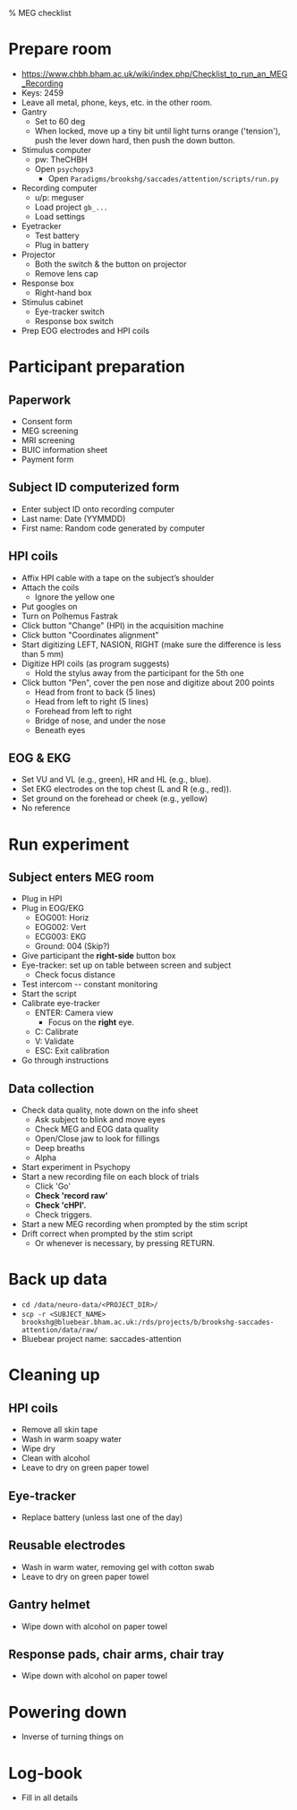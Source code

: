 % MEG checklist

# Prepare room
- https://www.chbh.bham.ac.uk/wiki/index.php/Checklist_to_run_an_MEG_Recording
- Keys: 2459
- Leave all metal, phone, keys, etc. in the other room.
- Gantry
  - Set to 60 deg
  - When locked, move up a tiny bit until light turns orange ('tension'), push the lever down hard, then push the down button.
- Stimulus computer
  - pw: TheCHBH
  - Open `psychopy3`
    - Open `Paradigms/brookshg/saccades/attention/scripts/run.py`
- Recording computer
  - u/p: meguser
  - Load project `gb_...`
  - Load settings
- Eyetracker
  - Test battery
  - Plug in battery
- Projector
  - Both the switch & the button on projector
  - Remove lens cap
- Response box
    - Right-hand box
- Stimulus cabinet
  - Eye-tracker switch
  - Response box switch
- Prep EOG electrodes and HPI coils

# Participant preparation

## Paperwork
- Consent form
- MEG screening
- MRI screening
- BUIC information sheet
- Payment form

## Subject ID computerized form
- Enter subject ID onto recording computer
- Last name: Date (YYMMDD)
- First name: Random code generated by computer

## HPI coils
- Affix HPI cable with a tape on the subject’s shoulder
- Attach the coils
  - Ignore the yellow one
- Put googles on
- Turn on Polhemus Fastrak
- Click button "Change" (HPI) in the acquisition machine
- Click button "Coordinates alignment"
- Start digitizing LEFT, NASION, RIGHT (make sure the difference is less than 5 mm)
- Digitize HPI coils (as program suggests)
  - Hold the stylus away from the participant for the 5th one
- Click button "Pen", cover the pen nose and digitize about 200 points
  - Head from front to back (5 lines)
  - Head from left to right (5 lines)
  - Forehead from left to right
  - Bridge of nose, and under the nose
  - Beneath eyes

## EOG & EKG
- Set VU and VL (e.g., green), HR and HL (e.g., blue).
- Set EKG electrodes on the top chest (L and R (e.g., red)).
- Set ground on the forehead or cheek (e.g., yellow)
- No reference

# Run experiment
## Subject enters MEG room
- Plug in HPI
- Plug in EOG/EKG
  - EOG001: Horiz
  - EOG002: Vert
  - ECG003: EKG
  - Ground: 004 (Skip?)
- Give participant the **right-side** button box
- Eye-tracker: set up on table between screen and subject
    - Check focus distance
- Test intercom -- constant monitoring
- Start the script
- Calibrate eye-tracker
  - ENTER: Camera view
    - Focus on the **right** eye.
  - C: Calibrate
  - V: Validate
  - ESC: Exit calibration
- Go through instructions

## Data collection
- Check data quality, note down on the info sheet
  - Ask subject to blink and move eyes
  - Check MEG and EOG data quality
  - Open/Close jaw to look for fillings
  - Deep breaths
  - Alpha
- Start experiment in Psychopy
- Start a new recording file on each block of trials
  - Click 'Go'
  - **Check 'record raw'**
  - **Check 'cHPI'.**
  - Check triggers.
- Start a new MEG recording when prompted by the stim script
- Drift correct when prompted by the stim script
  - Or whenever is necessary, by pressing RETURN.

# Back up data
- `cd /data/neuro-data/<PROJECT_DIR>/`
- `scp -r <SUBJECT_NAME> brookshg@bluebear.bham.ac.uk:/rds/projects/b/brookshg-saccades-attention/data/raw/`
- Bluebear project name: saccades-attention

# Cleaning up
## HPI coils
- Remove all skin tape
- Wash in warm soapy water
- Wipe dry
- Clean with alcohol
- Leave to dry on green paper towel

## Eye-tracker
- Replace battery (unless last one of the day)

## Reusable electrodes
- Wash in warm water, removing gel with cotton swab
- Leave to dry on green paper towel

## Gantry helmet
- Wipe down with alcohol on paper towel

## Response pads, chair arms, chair tray
- Wipe down with alcohol on paper towel

# Powering down
- Inverse of turning things on

# Log-book
- Fill in all details
